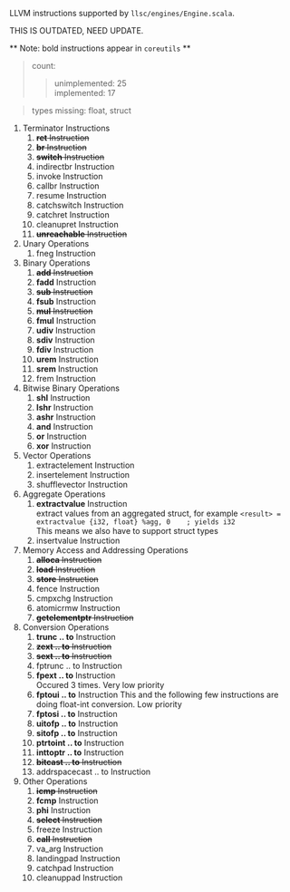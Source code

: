 LLVM instructions supported by `llsc/engines/Engine.scala`.

THIS IS OUTDATED, NEED UPDATE.

** Note: bold instructions appear in `coreutils` **

>count:
>>unimplemented: 25\
>>implemented: 17

>types missing: float, struct

1. Terminator Instructions
    1. ~~**ret** Instruction~~
    2. ~~**br** Instruction~~
    3. ~~**switch** Instruction~~
    4. indirectbr Instruction
    5. invoke Instruction
    6. callbr Instruction
    7. resume Instruction
    8. catchswitch Instruction
    9. catchret Instruction
    10. cleanupret Instruction
    11. ~~**unreachable** Instruction~~
2. Unary Operations
    1. fneg Instruction
3. Binary Operations
    1. ~~**add** Instruction~~
    2. **fadd** Instruction
    3. ~~**sub** Instruction~~
    4. **fsub** Instruction
    5. ~~**mul** Instruction~~
    6. **fmul** Instruction
    7. **udiv** Instruction
    8. **sdiv** Instruction
    9. **fdiv** Instruction
    10. **urem** Instruction
    11. **srem** Instruction
    12. frem Instruction
4. Bitwise Binary Operations
    1. **shl** Instruction
    2. **lshr** Instruction
    3. **ashr** Instruction
    4. **and** Instruction
    5. **or** Instruction
    6. **xor** Instruction
5. Vector Operations
    1. extractelement Instruction
    2. insertelement Instruction
    3. shufflevector Instruction
6. Aggregate Operations
    1. **extractvalue** Instruction\
        extract values from an aggregated struct, for example `<result> = extractvalue {i32, float} %agg, 0    ; yields i32`\
        This means we also have to support struct types
    2. insertvalue Instruction
7. Memory Access and Addressing Operations
    1. ~~**alloca** Instruction~~
    2. ~~**load** Instruction~~
    3. ~~**store** Instruction~~
    4. fence Instruction
    5. cmpxchg Instruction
    6. atomicrmw Instruction
    7. ~~**getelementptr** Instruction~~
8. Conversion Operations
    1. **trunc .. to** Instruction
    2. ~~**zext .. to** Instruction~~
    3. ~~**sext .. to** Instruction~~
    4. fptrunc .. to Instruction
    5. **fpext .. to** Instruction\
        Occured 3 times. Very low priority
    6. **fptoui .. to** Instruction
        This and the following few instructions are doing float-int conversion. Low priority
    7. **fptosi .. to** Instruction
    8. **uitofp .. to** Instruction
    9. **sitofp .. to** Instruction
    10. **ptrtoint .. to** Instruction
    11. **inttoptr .. to** Instruction
    12. ~~**bitcast .. to** Instruction~~
    13. addrspacecast .. to Instruction
9. Other Operations
    1. ~~**icmp** Instruction~~
    2. **fcmp** Instruction
    3. **phi** Instruction
    4. ~~**select** Instruction~~
    5. freeze Instruction
    6. ~~**call** Instruction~~
    7. va_arg Instruction
    8. landingpad Instruction
    9. catchpad Instruction
    10. cleanuppad Instruction
